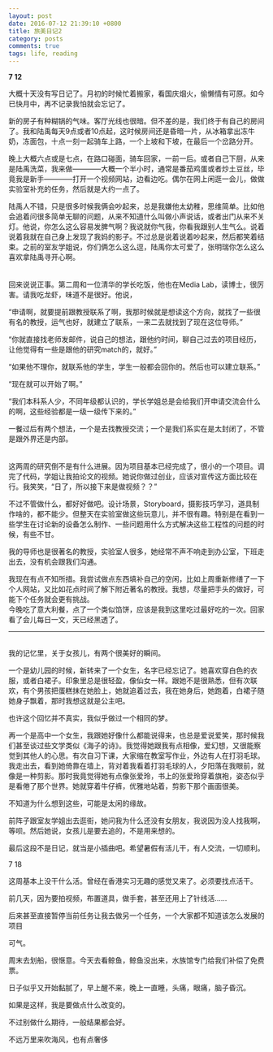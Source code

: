 ```yaml
---
layout: post
date: 2016-07-12 21:39:10 +0800
title: 旅美日记2
category: posts
comments: true
tags: life, reading
---
```


<strong>7 12</strong>

大概十天没有写日记了。月初的时候忙着搬家，看国庆烟火，偷懒情有可原。如今已快月中，再不记录我怕就会忘记了。

新的房子有种糊锅的气味。客厅光线也很暗。但不差的是，我们终于有自己的房间了。我和陆禹每天9点或者10点起，这时候房间还是昏暗一片，从冰箱拿出冻牛奶，冻面包，十点一刻一起骑车上路，一个上坡和下坡，在最后一个岔路分开。

晚上大概六点或是七点，在路口碰面，骑车回家，一前一后。或者自己下厨，从来是陆禹洗菜，我来做————大概一个半小时，通常是番茄鸡蛋或者炒土豆丝，毕竟我是新手————打开一个视频网站，边看边吃。偶尔在网上闲逛一会儿，做做实验室补充的任务，然后就是大约一点了。

陆禹人不错，只是很多时候我俩会吵起来，总是我嫌他太幼稚，思维简单。比如他会追着问很多简单无聊的问题，从来不知道什么叫做小声说话，或者出门从来不关灯。他说，你怎么这么容易发脾气啊？我说就你气我，你看我跟别人生气么。说着说着我就在自己身上发现了我妈的影子。不过总是说着说着吵起来，然后都笑着结束。之前的室友学姐说，你们俩怎么这么逗，陆禹你太可爱了，张明瑞你怎么这么喜欢拿陆禹寻开心啊。
<br/><br/><br/>
回来说说正事。第二周和一位清华的学长吃饭，他也在Media Lab，读博士，很厉害。请我吃龙虾，味道不是很好。他说，

“申请啊，就要提前跟教授联系了啊，我那时候就是想读这个方向，就找了一些很有名的教授，运气也好，就建立了联系，一来二去就找到了现在这位导师。”

“你就直接找老师发邮件，说自己的想法，跟他约时间，聊自己过去的项目经历，让他觉得有一些是跟他的研究match的，就好。”

“如果他不理你，就联系他的学生，学生一般都会回你的。然后也可以建立联系。”

“现在就可以开始了啊。”

“我们本科系人少，不同年级都认识的，学长学姐总是会给我们开申请交流会什么的啊，这些经验都是一级一级传下来的。”

一餐过后有两个想法，一个是去找教授交流；一个是我们系实在是太封闭了，不管是跟外界还是内部。
<br/><br/><br/>
这两周的研究倒不是有什么进展。因为项目基本已经完成了，很小的一个项目。调完了代码，学姐让我拍论文的视频。她说你做过创业，应该对宣传这方面比较在行。我笑笑，“日了，所以接下来是做视频？？”

不过不管做什么，都好好做吧。设计场景，Storyboard，摄影技巧学习，道具制作啥的，都不能少。但整天在实验室做这些玩意儿，并不很有趣。特别是在看到一些学生在讨论新的设备怎么制作、一些问题用什么方式解决这些工程性的问题的时候，有些不甘。

我的导师也是很著名的教授，实验室人很多，她经常不声不响走到办公室，下班走出去，没有机会跟我们沟通。

我现在有点不知所措。我尝试做点东西填补自己的空闲，比如上周重新修缮了一下个人网站，又比如花点时间了解下附近著名的教授。我想，尽量把手头的做好，可能下个任务就会更有挑战。
<br>
今晚吃了意大利餐，点了一个类似馅饼，应该是我到这里吃过最好吃的一次。回家看了会儿每日一文，天已经黑透了。

---
<br>
我的记忆里，关于女孩儿，有两个很美好的瞬间。

一个是幼儿园的时候，新转来了一个女生，名字已经忘记了。她喜欢穿白色的衣服，或者白裙子。印象里总是很轻盈，像仙女一样。跟她不是很熟悉，但有次联欢，有个男孩把蛋糕抹在她脸上，她就追着过去，我在她身后，她跑着，白裙子随她身子飘着，那时我想这就是公主吧。

也许这个回忆并不真实，我似乎做过一个相同的梦。

再一个是高中一个女生，我跟她好像什么都能说得来，也总是爱说爱笑，那时候我们甚至谈过些文学类似《海子的诗》。我觉得她跟我有点相像，爱幻想，又很能察觉到其他人的心思。有次自习下课，大家缩在教室写作业，外边有人在打羽毛球。我走出去，看到她倚靠在墙上，背对着我看着打羽毛球的人，夕阳落在我眼前，就像是一种剪影。那时我竟觉得她有点像张爱玲，书上的张爱玲穿着旗袍，姿态似乎是看倦了那个世界。她就穿着牛仔裤，优雅地站着，剪影下那个画面很美。

不知道为什么想到这些，可能是太闲的缘故。

前阵子跟室友学姐出去逛街，她问我为什么还没有女朋友，我说因为没人找我啊，等呗。然后她说，女孩儿是要去追的，不是用来想的。

最后这段不是日记，就当是小插曲吧。希望暑假有活儿干，有人交流，一切顺利。

7 18

这周基本上没干什么活。曾经在香港实习无趣的感觉又来了。必须要找点活干。

前几天，因为要拍视频，布置道具，做手套，甚至还用上了针线活……

后来甚至直接暂停当前任务让我去做另一个任务，一个大家都不知道该怎么发展的项目

可气。

周末去划船，很惬意。今天去看鲸鱼，鲸鱼没出来，水族馆专门给我们补偿了免费票。

日子似乎又开始黏腻了，早上醒不来，晚上一直睡，头痛，眼痛，脑子昏沉。

如果是这样，我是要做点什么改变的。

不过别做什么期待，一般结果都会好。

不远万里来吹海风，也有点奢侈
